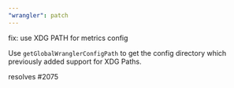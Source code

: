```yaml
---
"wrangler": patch
---
```


fix: use XDG PATH for metrics config

Use `getGlobalWranglerConfigPath` to get the config directory
which previously added support for XDG Paths.

resolves #2075
